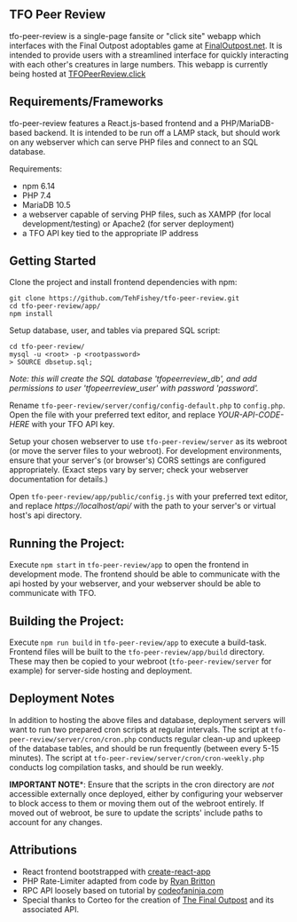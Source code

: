 ## TFO Peer Review

tfo-peer-review is a single-page fansite or "click site" webapp which interfaces with the Final Outpost adoptables game at <a href="https://finaloutpost.net/">FinalOutpost.net</a>. It is intended to provide users with a streamlined interface for quickly interacting with each other's creatures in large numbers. This webapp is currently being hosted at <a href="https://TFOPeerReview.click">TFOPeerReview.click</a>

## Requirements/Frameworks

tfo-peer-review features a React.js-based frontend and a PHP/MariaDB-based backend. It is intended to be run off a LAMP stack, but should work on any webserver which can serve PHP files and connect to an SQL database.

Requirements:
- npm 6.14
- PHP 7.4
- MariaDB 10.5
- a webserver capable of serving PHP files, such as XAMPP (for local development/testing) or Apache2 (for server deployment)
- a TFO API key tied to the appropriate IP address

## Getting Started

Clone the project and install frontend dependencies with npm:
```shell
git clone https://github.com/TehFishey/tfo-peer-review.git
cd tfo-peer-review/app/
npm install
```

Setup database, user, and tables via prepared SQL script:
```
cd tfo-peer-review/
mysql -u <root> -p <rootpassword>
> SOURCE dbsetup.sql;
```
*Note: this will create the SQL database 'tfopeerreview_db', and add permissions to user 'tfopeerreview_user' with password 'password'.*

Rename `tfo-peer-review/server/config/config-default.php` to `config.php`. Open the file with your preferred text editor, and replace *YOUR-API-CODE-HERE* with your TFO API key.

Setup your chosen webserver to use `tfo-peer-review/server` as its webroot (or move the server files to your webroot). For development environments, ensure that your server's (or browser's) CORS settings are configured appropriately. (Exact steps vary by server; check your webserver documentation for details.)

Open `tfo-peer-review/app/public/config.js` with your preferred text editor, and replace *https://localhost/api/* with the path to your server's or virtual host's api directory.

## Running the Project:

Execute `npm start` in `tfo-peer-review/app` to open the frontend in development mode. The frontend should be able to communicate with the api hosted by your webserver, and your webserver should be able to communicate with TFO.

## Building the Project:

Execute `npm run build` in `tfo-peer-review/app` to execute a build-task. Frontend files will be built to the `tfo-peer-review/app/build` directory. These may then be copied to your webroot (`tfo-peer-review/server` for example) for server-side hosting and deployment.

## Deployment Notes

In addition to hosting the above files and database, deployment servers will want to run two prepared cron scripts at regular intervals. The script at `tfo-peer-review/server/cron/cron.php` conducts regular clean-up and upkeep of the database tables, and should be run frequently (between every 5-15 minutes). The script at `tfo-peer-review/server/cron/cron-weekly.php` conducts log compilation tasks, and should be run weekly. 

**IMPORTANT NOTE***: Ensure that the scripts in the cron directory are *not* accessible externally once deployed, either by configuring your webserver to block access to them or moving them out of the webroot entirely. If moved out of webroot, be sure to update the scripts' include paths to account for any changes.

## Attributions
- React frontend bootstrapped with <a href="https://github.com/facebook/create-react-app">create-react-app</a>
- PHP Rate-Limiter adapted from code by <a href="https://ryanbritton.com/2016/11/rate-limiting-in-php-with-token-bucket/">Ryan Britton</a>
- RPC API loosely based on tutorial by <a href="https://www.codeofaninja.com/2017/02/create-simple-rest-api-in-php.html">codeofaninja.com</a> 
- Special thanks to Corteo for the creation of <a href="https://github.com/facebook/create-react-app">The Final Outpost</a> and its associated API.